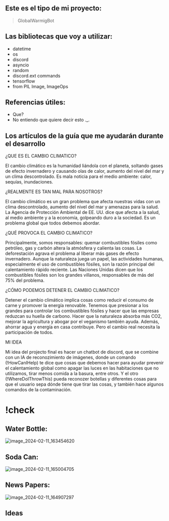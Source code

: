 ## Este es el tipo de mi proyecto:
> GlobalWarmigBot

## Las bibliotecas que voy a utilizar:
- datetime
- os
- discord
- asyncio
- random
- discord.ext commands
- tensorflow
- from PIL Image, ImageOps

## Referencias útiles:
- Que?
- No entiendo que quiere decir esto ._.

## Los artículos de la guía que me ayudarán durante el desarrollo

¿QUE ES EL CAMBIO CLIMATICO?

El cambio climático es la humanidad liándola con el planeta,
soltando gases de efecto invernadero y causando olas de calor,
aumento del nivel del mar y un clima descontrolado.
Es mala noticia para el medio ambiente: calor, sequías, inundaciones.

¿REALMENTE ES TAN MAL PARA NOSOTROS?

El cambio climático es un gran problema
que afecta nuestras vidas con un clima descontrolado, aumento del nivel del mar
y amenazas para la salud. La Agencia de Protección Ambiental de EE. UU. dice que
afecta a la salud, al medio ambiente y a la economía, golpeando duro a la sociedad.
Es un problema global que todos debemos abordar.

¿QUÉ PROVOCA EL CAMBIO CLIMATICO? 

Principalmente, somos responsables: quemar combustibles fósiles como
petróleo, gas y carbón altera la atmósfera y calienta las cosas. La
deforestación agrava el problema al liberar más gases de efecto invernadero.
Aunque la naturaleza juega un papel, las actividades humanas, especialmente el
uso de combustibles fósiles, son la razón principal del calentamiento rápido reciente.
Las Naciones Unidas dicen que los combustibles fósiles son los grandes
villanos, responsables de más del 75% del problema.

¿CÓMO PODEMOS DETENER EL CAMBIO CLIMATICO?

Detener el cambio climático implica cosas como reducir
el consumo de carne y promover la energía renovable. Tenemos que presionar
a los grandes para controlar los combustibles fósiles y hacer que las empresas
reduzcan su huella de carbono. Hacer que la naturaleza absorba más CO2,
mejorar la agricultura y abogar por el veganismo también ayuda. Además,
ahorrar agua y energía en casa contribuye. Pero el cambio real
necesita la participación de todos.

MI IDEA

Mi idea del projecto final es hacer un chatbot de discord, que se combine con un IA
de reconozimiento de imágenes, donde un comando (!HowCanIHelp) te dice que cosas que debemos
hacer para ayudar prevenir el calentamiento global como apagar las luces en las
habitaciones que no utilizamos, tirar menos comida a la basura, entre otros.
Y el otro (!WhereDoIThrowThis) pueda reconozer botellas y diferentes cosas para que el usuario
sepa dónde tiene que tirar las cosas, y también hace algunos comandos de la contaminación.

# !check
## Water Bottle:
![image_2024-02-11_163454620](https://github.com/Vortexfnf/Final_Project_Kodland_CtC/assets/126605643/f2f741ce-b368-4c9f-a28c-391186f1a9e7)



## Soda Can:
![image_2024-02-11_165004705](https://github.com/Vortexfnf/Final_Project_Kodland_CtC/assets/126605643/df311e0a-9ede-4884-bf5e-771f0523aa9f)



## News Papers:
![image_2024-02-11_164907297](https://github.com/Vortexfnf/Final_Project_Kodland_CtC/assets/126605643/55ec3db4-50b1-45fe-a6ae-b632338714be)


## Ideas
